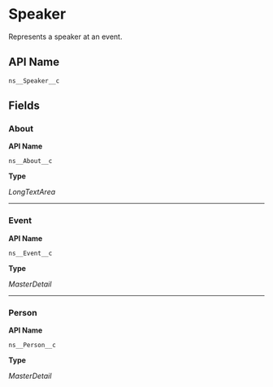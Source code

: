 # Speaker

Represents a speaker at an event.

## API Name
`ns__Speaker__c`

## Fields
### About

**API Name**

`ns__About__c`

**Type**

*LongTextArea*

---
### Event

**API Name**

`ns__Event__c`

**Type**

*MasterDetail*

---
### Person

**API Name**

`ns__Person__c`

**Type**

*MasterDetail*